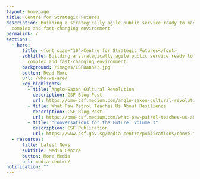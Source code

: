```yaml
---
layout: homepage
title: Centre for Strategic Futures
description: Building a strategically agile public service ready to manage a
  complex and fast-changing environment
permalink: /
sections:
  - hero:
      title: <font size="10">Centre for Strategic Futures</font>
      subtitle: Building a strategically agile public service ready to manage a
        complex and fast-changing environment
      background: /images/CSFBanner.jpg
      button: Read More
      url: /who-we-are/
      key_highlights:
        - title: Anglo-Saxon Cultural Revolution
          description: CSF Blog Post
          url: https://pmo-csf.medium.com/anglo-saxon-cultural-revolution-b9fc83424ec6
        - title: What Paw Patrol Teaches Us About Resilience
          description: CSF Blog Post
          url: https://pmo-csf.medium.com/what-paw-patrol-teaches-us-about-resilience-9b184aa28160
        - title: "Conversations for the Future: Volume 3"
          description: CSF Publication
          url: https://www.csf.gov.sg/media-centre/publications/convo-for-future/
  - resources:
      title: Latest News
      subtitle: Media Centre
      button: More Media
      url: media-centre/
notification: ""
---
```

